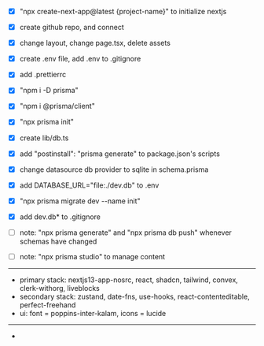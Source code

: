 - [x] "npx create-next-app@latest {project-name}" to initialize nextjs
- [x] create github repo, and connect
- [x] change layout, change page.tsx, delete assets
- [x] create .env file, add .env to .gitignore
- [x] add .prettierrc

- [x] "npm i -D prisma"
- [x] "npm i @prisma/client"
- [x] "npx prisma init"
- [x] create lib/db.ts
- [x] add "postinstall": "prisma generate" to package.json's scripts
- [x] change datasource db provider to sqlite in schema.prisma
- [x] add DATABASE_URL="file:./dev.db" to .env
- [x] "npx prisma migrate dev --name init"
- [x] add dev.db* to .gitignore 
- [ ] note: "npx prisma generate" and "npx prisma db push" whenever schemas have changed
- [ ] note: "npx prisma studio" to manage content

---

- primary stack: nextjs13-app-nosrc, react, shadcn, tailwind, convex, clerk-withorg, liveblocks
- secondary stack: zustand, date-fns, use-hooks, react-contenteditable, perfect-freehand
- ui: font = poppins-inter-kalam, icons = lucide

---

-